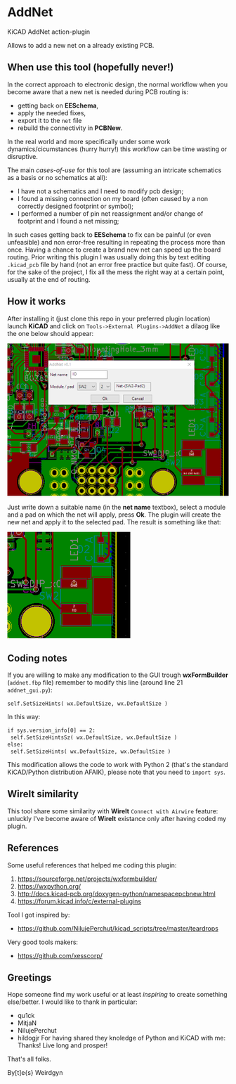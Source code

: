 # AddNet
KiCAD AddNet action-plugin

Allows to add a new net on a already existing PCB.

## When use this tool (hopefully never!)

In the correct approach to electronic design, the normal workflow when you become aware that a new net is needed during PCB routing is:
- getting back on __EESchema__,
- apply the needed fixes,
- export it to the ```net``` file
- rebuild the connectivity in __PCBNew__.

In the real world and more specifically under some work dynamics/cicumstances (hurry hurry!) this workflow can be time wasting or disruptive.

The main *cases-of-use* for this tool are (assuming an intricate schematics as a basis or no schematics at all):
- I have not a schematics and I need to modify pcb design;
- I found a missing connection on my board (often caused by a non correctly designed footprint or symbol);
- I performed a number of pin net reassignment and/or change of footprint and I found a net missing;

In such cases getting back to __EESchema__ to fix  can be painful (or even unfeasible) and non error-free resulting in repeating the process more than once. Having a chance to create a brand new net can speed up the board routing. Prior writing this plugin I was usually doing this by text editing ```.kicad_pcb``` file by hand (not an error free practice but quite fast).
Of course, for the sake of the project, I fix all the mess the right way at a certain point, usually at the end of routing.

## How it works

After installing it (just clone this repo in your preferred plugin location) launch __KiCAD__ and click on ```Tools->External Plugins->AddNet``` a dilaog like the one below should appear:

![AddNet dialog](pictures/addnet_dialog.PNG?raw=true "AddNet dialog")

Just write down a suitable name (in the __net name__ textbox), select a module and a pad on which the net will apply, press __Ok__.
The plugin will create the new net and apply it to the selected pad.
The result is something like that:

![Addnet result](pictures/addnet_result.PNG?raw=true "AddNet result")

## Coding notes

If you are willing to make any modification to the GUI trough __wxFormBuilder__ (```addnet.fbp``` file) remember to modify this line (around line 21 ```addnet_gui.py```):
```
self.SetSizeHints( wx.DefaultSize, wx.DefaultSize )
```
In this way:
```
if sys.version_info[0] == 2:
 self.SetSizeHintsSz( wx.DefaultSize, wx.DefaultSize )
else:
 self.SetSizeHints( wx.DefaultSize, wx.DefaultSize )
```
This modification allows the code to work with Python 2 (that's the standard KiCAD/Python distribution AFAIK), please note that you need to ```import sys```. 

## WireIt similarity

This tool share some similarity with __WireIt__ ```Connect with Airwire``` feature: unluckly I've become aware of __WireIt__ existance only after having coded my plugin.

## References
Some useful references that helped me coding this plugin:
1. https://sourceforge.net/projects/wxformbuilder/
2. https://wxpython.org/
3. http://docs.kicad-pcb.org/doxygen-python/namespacepcbnew.html
4. https://forum.kicad.info/c/external-plugins

Tool I got inspired by:
- https://github.com/NilujePerchut/kicad_scripts/tree/master/teardrops

Very good tools makers:
- https://github.com/xesscorp/

## Greetings
Hope someone find my work useful or at least *inspiring* to create something else/better.
I would like to thank in particular:
- qu1ck
- MitjaN
- NilujePerchut
- hildogjr
For having shared they knoledge of Python and KiCAD with me: Thanks! 
Live long and prosper!

That's all folks.

By[t]e{s}
 Weirdgyn
